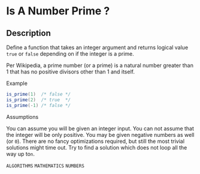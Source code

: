 # Is A Number Prime ?

## Description

Define a function that takes an integer argument and returns logical value `true` or `false` depending on if the integer is a prime.

Per Wikipedia, a prime number (or a prime) is a natural number greater than 1 that has no positive divisors other than 1 and itself.

Example

```java
is_prime(1)  /* false */
is_prime(2)  /* true  */
is_prime(-1) /* false */
```

Assumptions

You can assume you will be given an integer input.
You can not assume that the integer will be only positive. You may be given negative numbers as well (or `0`).
There are no fancy optimizations required, but still the most trivial solutions might time out. Try to find a solution which does not loop all the way up to`n`.

`ALGORITHMS` `MATHEMATICS` `NUMBERS`
